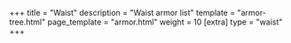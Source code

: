 +++
title = "Waist"
description = "Waist armor list"
template = "armor-tree.html"
page_template = "armor.html"
weight = 10
[extra]
type = "waist"
+++
